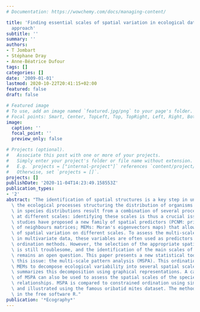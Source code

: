 ```yaml
---
# Documentation: https://wowchemy.com/docs/managing-content/

title: 'Finding essential scales of spatial variation in ecological data: a multivariate
  approach'
subtitle: ''
summary: ''
authors:
- T Jombart
- Stéphane Dray
- Anne-Béatrice Dufour
tags: []
categories: []
date: '2009-01-01'
lastmod: 2020-10-22T20:41:15+02:00
featured: false
draft: false

# Featured image
# To use, add an image named `featured.jpg/png` to your page's folder.
# Focal points: Smart, Center, TopLeft, Top, TopRight, Left, Right, BottomLeft, Bottom, BottomRight.
image:
  caption: ''
  focal_point: ''
  preview_only: false

# Projects (optional).
#   Associate this post with one or more of your projects.
#   Simply enter your project's folder or file name without extension.
#   E.g. `projects = ["internal-project"]` references `content/project/deep-learning/index.md`.
#   Otherwise, set `projects = []`.
projects: []
publishDate: '2020-11-04T14:23:49.158553Z'
publication_types:
- '2'
abstract: "The identification of spatial structures is a key step in understanding\
  \ the ecological processes structuring the distribution of organisms. Spatial patterns\
  \ in species distributions result from a combination of several processes occuring\
  \ at different scales: identifying these scales is thus a crucial issue. Recent\
  \ studies have proposed a new family of spatial predictors (PCNM: principal coordinates\
  \ of neighbours matrices; MEMs: Moran's eigenvectors maps) that allow for modelling\
  \ of spatial variation on different scales. To assess the multi-scale spatial patterns\
  \ in multivariate data, these variables are often used as predictors in constrained\
  \ ordination methods. However, the selection of the appropriate spatial predictors\
  \ is still troublesome, and the identification of the main scales of spatial variation\
  \ remains an open question. This paper presents a new statistical tool to tackle\
  \ this issue: the multi-scale pattern analysis (MSPA). This ordination method uses\
  \ MEMs to decompose ecological variability into several spatial scales and then\
  \ summarizes this decomposition using graphical representations. A canonical form\
  \ of MSPA can also be used to assess the spatial scales of the species-environment\
  \ relationships. MSPA is compared to constrained ordination using simulated data,\
  \ and illustrated using the famous oribatid mites dataset. The method is implemented\
  \ in the free software R."
publication: '*Ecography*'
---
```

